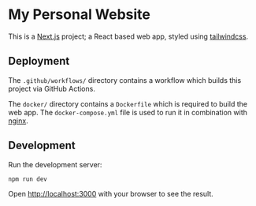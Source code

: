# My Personal Website
This is a [Next.js](https://nextjs.org/) project; a React based web app, styled using [tailwindcss](https://tailwindcss.com/).

## Deployment
The `.github/workflows/` directory contains a workflow which builds this project via GitHub Actions. 

The `docker/` directory contains a `Dockerfile` which is required to build the web app. The `docker-compose.yml` file is used to run it in combination with [nginx](https://www.nginx.com/).

## Development

Run the development server:

```bash
npm run dev
```

Open [http://localhost:3000](http://localhost:3000) with your browser to see the result.